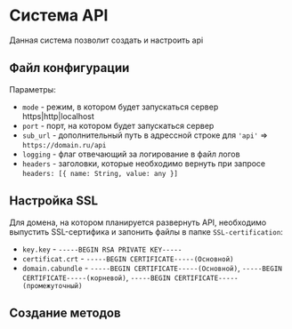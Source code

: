 # Система API
Данная система позволит создать и настроить api

## Файл конфигурации
Параметры:
- `mode` - режим, в котором будет запускаться сервер https|http|localhost
- `port` - порт, на котором будет запускаться сервер
- `sub_url` - дополнительный путь в адрессной строке для `'api'` => `https://domain.ru/api`
- `logging` - флаг отвечающий за логирование в файл логов
- `headers` - заголовки, которые необходимо вернуть при запросе `headers: [{ name: String, value: any }]`

## Настройка SSL
Для домена, на котором планируется развернуть API, необходимо выпустить SSL-сертифика и запонить файлы в папке `SSL-certification`:
- `key.key` - `-----BEGIN RSA PRIVATE KEY-----`
- `certificat.crt` - `-----BEGIN CERTIFICATE-----(Основной)`
- `domain.cabundle` - `-----BEGIN CERTIFICATE-----(Основной)`, `-----BEGIN CERTIFICATE-----(корневой)`, `-----BEGIN CERTIFICATE-----(промежуточный)`

## Создание методов
